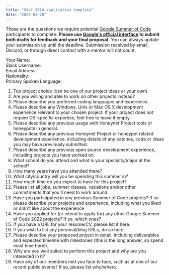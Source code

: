 ```yaml
---
title: "GSoC 2024 application template"
date: "2024-01-28"
---
```


These are the questions we require potential [Google Summer of Code](https://summerofcode.withgoogle.com/) participants to complete. **Please use [Google's official interface](https://summerofcode.withgoogle.com/) to submit both drafts for feedback and your final proposal.** You can always update your submission up until the deadline. Submission received by email, Discord, or through direct contact with a mentor will not count.

Your Name:  
Slack Username:  
Email Address:  
Nationality:  
Primary Spoken Language:

1. Top project choice (can be one of our project ideas or your own)
2. Are you willing and able to work on other projects instead?
3. Please describe you preferred coding languages and experience.
4. Please describe any Windows, Unix or Mac OS X development experience relevant to your chosen project. If your project does not require OS-specific expertise, feel free to leave it empty.
5. Please describe any previous usage with Honeynet Project tools or honeypots in general.
6. Please describe any previous Honeynet Project or honeypot related development experience, including details of any patches, code or ideas you may have previously submitted.
7. Please describe any previous open source development experience, including projects you have worked on.
8. What school do you attend and what is your specialty/major at the school?
9. How many years have you attended there?
10. What city/country will you be spending this summer in?
11. How much time do you expect to have for this project?
12. Please list all jobs, summer classes, vacations and/or other commitments that you'll need to work around.
13. Have you participated in any previous Summer of Code projects? If so please describe your projects and experience, including what you liked or didn't like about the experience
14. Have you applied for (or intend to apply for) any other Google Summer of Code 2022 projects? If so, which ones?
15. If you have a URL for your resume/CV, please list it here.
16. If you wish to list any personal/blog URLs, do so here.
17. Please describe your proposed project in detail, including deliverables and expected timeline with milestones (this is the long answer, so spend most time here!).
18. Why are you well suited to perform this project and why are you interested in it?
19. Have any of our members met you face to face, such as at one of our recent public events? If so, please list who/where.
